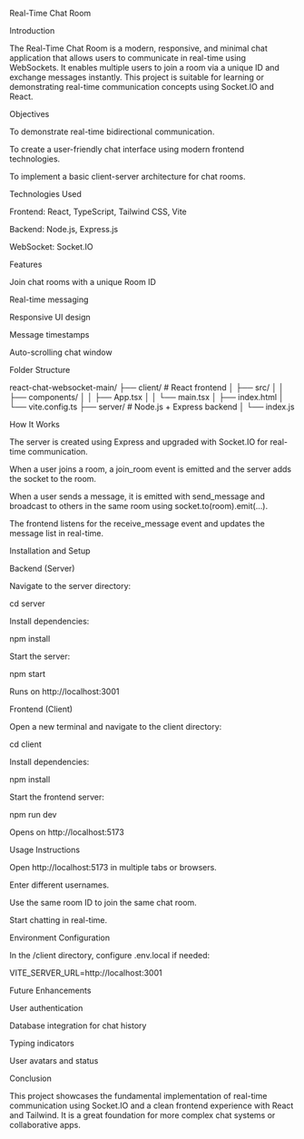 Real-Time Chat Room

Introduction

The Real-Time Chat Room is a modern, responsive, and minimal chat application that allows users to communicate in real-time using WebSockets. It enables multiple users to join a room via a unique ID and exchange messages instantly. This project is suitable for learning or demonstrating real-time communication concepts using Socket.IO and React.

Objectives

To demonstrate real-time bidirectional communication.

To create a user-friendly chat interface using modern frontend technologies.

To implement a basic client-server architecture for chat rooms.

Technologies Used

Frontend: React, TypeScript, Tailwind CSS, Vite

Backend: Node.js, Express.js

WebSocket: Socket.IO

Features

Join chat rooms with a unique Room ID

Real-time messaging

Responsive UI design

Message timestamps

Auto-scrolling chat window

Folder Structure

react-chat-websocket-main/
├── client/        # React frontend
│   ├── src/
│   │   ├── components/
│   │   ├── App.tsx
│   │   └── main.tsx
│   ├── index.html
│   └── vite.config.ts
├── server/        # Node.js + Express backend
│   └── index.js

How It Works

The server is created using Express and upgraded with Socket.IO for real-time communication.

When a user joins a room, a join_room event is emitted and the server adds the socket to the room.

When a user sends a message, it is emitted with send_message and broadcast to others in the same room using socket.to(room).emit(...).

The frontend listens for the receive_message event and updates the message list in real-time.

Installation and Setup

Backend (Server)

Navigate to the server directory:

cd server

Install dependencies:

npm install

Start the server:

npm start

Runs on http://localhost:3001

Frontend (Client)

Open a new terminal and navigate to the client directory:

cd client

Install dependencies:

npm install

Start the frontend server:

npm run dev

Opens on http://localhost:5173

Usage Instructions

Open http://localhost:5173 in multiple tabs or browsers.

Enter different usernames.

Use the same room ID to join the same chat room.

Start chatting in real-time.

Environment Configuration

In the /client directory, configure .env.local if needed:

VITE_SERVER_URL=http://localhost:3001

Future Enhancements

User authentication

Database integration for chat history

Typing indicators

User avatars and status

Conclusion

This project showcases the fundamental implementation of real-time communication using Socket.IO and a clean frontend experience with React and Tailwind. It is a great foundation for more complex chat systems or collaborative apps.
